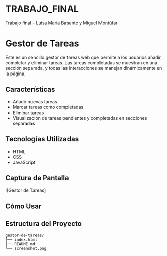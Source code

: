 # TRABAJO_FINAL
Trabajo final - Luisa Maria Basante y Miguel Montúfar
# Gestor de Tareas

Este es un sencillo gestor de tareas web que permite a los usuarios añadir, completar y eliminar tareas. Las tareas completadas se muestran en una sección separada, y todas las interacciones se manejan dinámicamente en la página.

## Características

- Añadir nuevas tareas
- Marcar tareas como completadas
- Eliminar tareas
- Visualización de tareas pendientes y completadas en secciones separadas

## Tecnologías Utilizadas

- HTML
- CSS
- JavaScript

## Captura de Pantalla

![Gestor de Tareas]

## Cómo Usar


## Estructura del Proyecto

```plaintext
gestor-de-tareas/
├── index.html
├── README.md
└── screenshot.png
